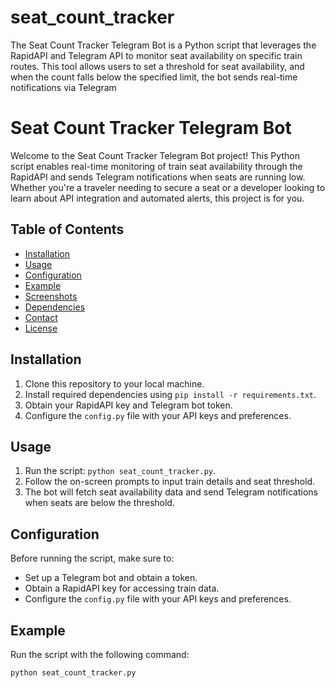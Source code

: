 # seat_count_tracker
The Seat Count Tracker Telegram Bot is a Python script that leverages the RapidAPI and Telegram API to monitor seat availability on specific train routes. This tool allows users to set a threshold for seat availability, and when the count falls below the specified limit, the bot sends real-time notifications via Telegram


# Seat Count Tracker Telegram Bot

Welcome to the Seat Count Tracker Telegram Bot project! This Python script enables real-time monitoring of train seat availability through the RapidAPI and sends Telegram notifications when seats are running low. Whether you're a traveler needing to secure a seat or a developer looking to learn about API integration and automated alerts, this project is for you.

## Table of Contents

- [Installation](#installation)
- [Usage](#usage)
- [Configuration](#configuration)
- [Example](#example)
- [Screenshots](#screenshots)
- [Dependencies](#dependencies)
- [Contact](#contact)
- [License](#license)

## Installation

1. Clone this repository to your local machine.
2. Install required dependencies using `pip install -r requirements.txt`.
3. Obtain your RapidAPI key and Telegram bot token.
4. Configure the `config.py` file with your API keys and preferences.

## Usage

1. Run the script: `python seat_count_tracker.py`.
2. Follow the on-screen prompts to input train details and seat threshold.
3. The bot will fetch seat availability data and send Telegram notifications when seats are below the threshold.

## Configuration

Before running the script, make sure to:
- Set up a Telegram bot and obtain a token.
- Obtain a RapidAPI key for accessing train data.
- Configure the `config.py` file with your API keys and preferences.

## Example

Run the script with the following command:
```sh
python seat_count_tracker.py

